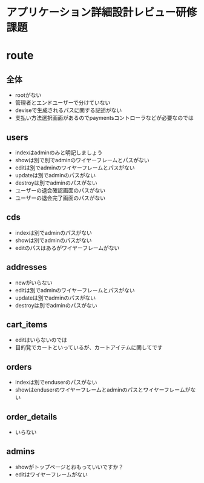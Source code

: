 # アプリケーション詳細設計レビュー研修課題

# route

## 全体
- rootがない
- 管理者とエンドユーザーで分けていない
- deviseで生成されるパスに関する記述がない
- 支払い方法選択画面があるのでpaymentsコントローラなどが必要なのでは

## users
- indexはadminのみと明記しましょう
- showは別で別でadminのワイヤーフレームとパスがない
- editは別でadminのワイヤーフレームとパスがない
- updateは別でadminのパスがない
- destroyは別でadminのパスがない
- ユーザーの退会確認画面のパスがない
- ユーザーの退会完了画面のパスがない

## cds
- indexは別でadminのパスがない
- showは別でadminのパスがない
- editのパスはあるがワイヤーフレームがない

## addresses
- newがいらない
- editは別でadminのワイヤーフレームとパスがない
- updateは別でadminのパスがない
- destroyは別でadminのパスがない

## cart_items
- editはいらないのでは
- 目的覧でカートといっているが、カートアイテムに関してです

## orders
- indexは別でenduserのパスがない
- showはenduserのワイヤーフレームとadminのパスとワイヤーフレームがない

## order_details
- いらない

## admins
- showがトップページとおもっていいですか？
- editはワイヤーフレームがない

